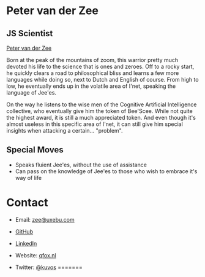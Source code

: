 Peter van der Zee
=================

JS Scientist
------------

[Peter van der Zee](/media/img/team/zee.png)

Born at the peak of the mountains of zoom, this warrior pretty much devoted his life to the science that is ones and zeroes. Off to a rocky start, he quickly clears a road to philosophical bliss and learns a few more languages while doing so, next to Dutch and English of course. From high to low, he eventually ends up in the volatile area of I'net, speaking the language of Jee'es.

On the way he listens to the wise men of the Cognitive Artificial Intelligence collective, who eventually give him the token of Bee'Scee. While not quite the highest award, it is still a much appreciated token. And even though it's almost useless in this specific area of I'net, it can still give him special insights when attacking a certain... "problem".

Special Moves
-------------

* Speaks fluient Jee'es, without the use of assistance
* Can pass on the knowledge of Jee'es to those who wish to embrace it's way of life

Contact
=======

* Email: [zee@uxebu.com](mailto:zee@uxebu.com)

* [GitHub](http://github.com/qfox)

* [LinkedIn](http://www.linkedin.com/in/pvdzee)

* Website: [qfox.nl](http://qfox.nl)

* Twitter: [@kuvos](http://twitter.com/kuvos)
=======
